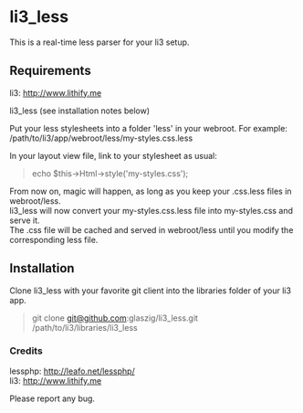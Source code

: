 # li3_less

This is a real-time less parser for your li3 setup.

## Requirements

li3: <http://www.lithify.me>

li3_less (see installation notes below)

Put your less stylesheets into a folder 'less' in your webroot. For example:  
/path/to/li3/app/webroot/less/my-styles.css.less

In your layout view file, link to your stylesheet as usual:  
> echo $this->Html->style('my-styles.css');

From now on, magic will happen, as long as you keep your .css.less files in webroot/less.  
li3_less will now convert your my-styles.css.less file into my-styles.css and serve it.  
The .css file will be cached and served in webroot/less until you modify the corresponding less file.

## Installation

Clone li3_less with your favorite git client into the libraries folder of your li3 app.

> git clone git@github.com:glaszig/li3_less.git /path/to/li3/libraries/li3_less

### Credits

lessphp: <http://leafo.net/lessphp/>  
li3: <http://www.lithify.me>

Please report any bug.